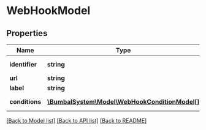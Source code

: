 # WebHookModel

## Properties
Name | Type | Description | Notes
------------ | ------------- | ------------- | -------------
**identifier** | **string** | System identifier | [optional] 
**url** | **string** | URL | [optional] 
**label** | **string** | label | [optional] 
**conditions** | [**\BumbalSystem\Model\WebHookConditionModel[]**](WebHookConditionModel.md) | array with conditions | [optional] 

[[Back to Model list]](../README.md#documentation-for-models) [[Back to API list]](../README.md#documentation-for-api-endpoints) [[Back to README]](../README.md)



